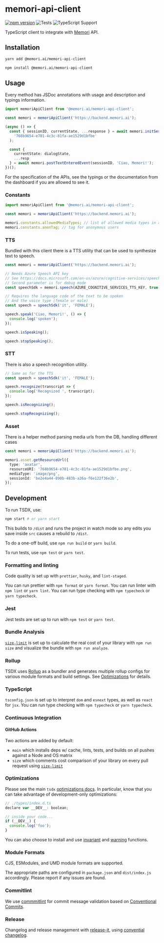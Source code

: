 # memori-api-client

[![npm version](https://img.shields.io/github/package-json/v/memori-ai/memori-api-client)](https://www.npmjs.com/package/@memoriai/memori-api-client)
![Tests](https://github.com/memori-ai/memori-api-client/workflows/CI/badge.svg?branch=main)
![TypeScript Support](https://img.shields.io/badge/TypeScript-Support-blue)

TypeScript client to integrate with [Memori](https://memori.ai) API.

## Installation

```bash
yarn add @memori.ai/memori-api-client
```

```bash
npm install @memori.ai/memori-api-client
```

## Usage

Every method has JSDoc annotations with usage and description and typings information.

```ts
import memoriApiClient from '@memori.ai/memori-api-client';

const memori = memoriApiClient('https://backend.memori.ai');

(async () => {
  const { sessionID, currentState, ...response } = await memori.initSession(
    '768b9654-e781-4c3c-81fa-ae1529d1bfbe'
  );

  const {
    currentState: dialogState,
    ...resp
  } = await memori.postTextEnteredEvent(sessionID, 'Ciao, Memori!');
})();
```

For the specification of the APIs, see the typings or the documentation from the dashboard if you are allowed to see it.

### Constants

```ts
import memoriApiClient from '@memori.ai/memori-api-client';

const memori = memoriApiClient('https://backend.memori.ai');

memori.constants.allowedMediaTypes; // list of allowed media types in asset upload
memori.constants.anonTag; // tag for anonymous users
```

### TTS

Bundled with this client there is a TTS utility that can be used to synthesize text to speech.

```ts
const memori = memoriApiClient('https://backend.memori.ai');

// Needs Azure Speech API key
// See https://docs.microsoft.com/en-us/azure/cognitive-services/speech-service/quickstarts/setup-platform?pivots=programming-language-javascript
// Second parameter is for debug mode
const speechSdk = memori.speech(AZURE_COGNITIVE_SERVICES_TTS_KEY, true);

// Requires the language code of the text to be spoken
// And the voice type (female or male)
const speech = speechSdk('it', 'FEMALE');

speech.speak('Ciao, Memori!', () => {
  console.log('spoken');
});

speech.isSpeaking();

speech.stopSpeaking();
```

### STT

There is also a speech recognition utility.

```ts
// Same as for the TTS
const speech = speechSdk('it', 'FEMALE');

speech.recognize(transcript => {
  console.log('Recognized ', transcript);
});

speech.isRecognizing();

speech.stopRecognizing();
```

### Asset

There is a helper method parsing media urls from the DB, handling different cases

```ts
const memori = memoriApiClient('https://backend.memori.ai');

memori.asset.getResourceUrl({
  type: 'avatar',
  resourceURI: '768b9654-e781-4c3c-81fa-ae1529d1bfbe.png',
  mediaType: 'image/png',
  sessionId: 'be2e4a44-890b-483b-a26a-f6e122f36e2b',
});
```

## Development

To run TSDX, use:

```bash
npm start # or yarn start
```

This builds to `/dist` and runs the project in watch mode so any edits you save inside `src` causes a rebuild to `/dist`.

To do a one-off build, use `npm run build` or `yarn build`.

To run tests, use `npm test` or `yarn test`.

### Formatting and linting

Code quality is set up with `prettier`, `husky`, and `lint-staged`.

You can run prettier with `npm format` or `yarn format`.
You can run linter with `npm lint` or `yarn lint`.
You can run type checking with `npm typecheck` or `yarn typecheck`.

### Jest

Jest tests are set up to run with `npm test` or `yarn test`.

### Bundle Analysis

[`size-limit`](https://github.com/ai/size-limit) is set up to calculate the real cost of your library with `npm run size` and visualize the bundle with `npm run analyze`.

### Rollup

TSDX uses [Rollup](https://rollupjs.org) as a bundler and generates multiple rollup configs for various module formats and build settings. See [Optimizations](#optimizations) for details.

### TypeScript

`tsconfig.json` is set up to interpret `dom` and `esnext` types, as well as `react` for `jsx`.
You can run type checking with `npm typecheck` or `yarn typecheck`.

### Continuous Integration

#### GitHub Actions

Two actions are added by default:

- `main` which installs deps w/ cache, lints, tests, and builds on all pushes against a Node and OS matrix
- `size` which comments cost comparison of your library on every pull request using [`size-limit`](https://github.com/ai/size-limit)

### Optimizations

Please see the main `tsdx` [optimizations docs](https://github.com/palmerhq/tsdx#optimizations). In particular, know that you can take advantage of development-only optimizations:

```js
// ./types/index.d.ts
declare var __DEV__: boolean;

// inside your code...
if (__DEV__) {
  console.log('foo');
}
```

You can also choose to install and use [invariant](https://github.com/palmerhq/tsdx#invariant) and [warning](https://github.com/palmerhq/tsdx#warning) functions.

### Module Formats

CJS, ESModules, and UMD module formats are supported.

The appropriate paths are configured in `package.json` and `dist/index.js` accordingly. Please report if any issues are found.

### Commitlint

We use [commmitlint](https://commitlint.js.org/) for commit message validation based on [Conventional Commits](https://www.conventionalcommits.org/en/).

### Release

Changelog and release management with [release-it](https://github.com/release-it/release-it), using [convential changelog](https://github.com/release-it/conventional-changelog).
